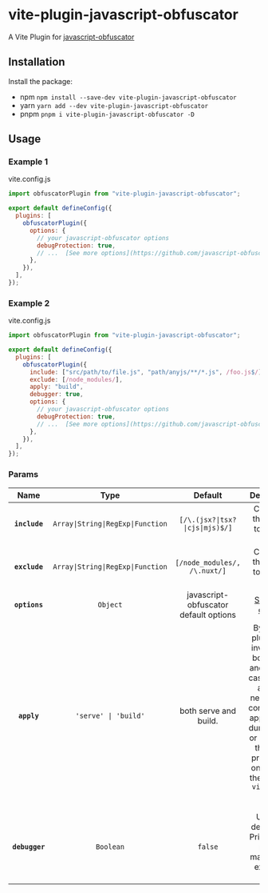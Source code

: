 # vite-plugin-javascript-obfuscator

A Vite Plugin for [javascript-obfuscator](https://www.npmjs.com/package/javascript-obfuscator)

## Installation

Install the package:

- npm `npm install --save-dev vite-plugin-javascript-obfuscator`
- yarn `yarn add --dev vite-plugin-javascript-obfuscator`
- pnpm `pnpm i vite-plugin-javascript-obfuscator -D`

## Usage

### Example 1

vite.config.js

```javascript
import obfuscatorPlugin from "vite-plugin-javascript-obfuscator";

export default defineConfig({
  plugins: [
    obfuscatorPlugin({
      options: {
        // your javascript-obfuscator options
        debugProtection: true,
        // ...  [See more options](https://github.com/javascript-obfuscator/javascript-obfuscator)
      },
    }),
  ],
});
```

### Example 2

vite.config.js

```javascript
import obfuscatorPlugin from "vite-plugin-javascript-obfuscator";

export default defineConfig({
  plugins: [
    obfuscatorPlugin({
      include: ["src/path/to/file.js", "path/anyjs/**/*.js", /foo.js$/],
      exclude: [/node_modules/],
      apply: "build",
      debugger: true,
      options: {
        // your javascript-obfuscator options
        debugProtection: true,
        // ...  [See more options](https://github.com/javascript-obfuscator/javascript-obfuscator)
      },
    }),
  ],
});
```

### Params

|    Name    | Type | Default | Description   |
| :------------: | :----: | :-----: | :----------------------------------------------------------------------------------------------------: | 
| **`include`**  |  `Array\|String\|RegExp\|Function` | `[/\.(jsx?\|tsx?\|cjs\|mjs)$/]` | Configure this option to include files |
| **`exclude`**  |  `Array\|String\|RegExp\|Function` | `[/node_modules/, /\.nuxt/]`| Configure this option to exclude files |
| **`options`**  |  `Object` | javascript-obfuscator default options | [See more options](https://github.com/javascript-obfuscator/javascript-obfuscator) |
| **`apply`**   | `'serve' \| 'build'` | both serve and build. | By default plugins are invoked for both serve and build. In cases where a plugin needs to be conditionally applied only during serve or build, use the apply property to only invoke them during `vite build` or `vite serve`  |
| **`debugger`** | `Boolean` | `false` | Used for debugging, Print out the path of matching or excluding files. |

